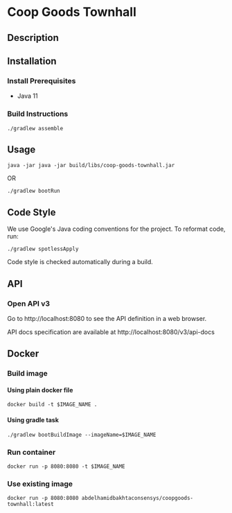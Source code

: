 # Coop Goods Townhall

## Description


## Installation

### Install Prerequisites

* Java 11

### Build Instructions

```shell script
./gradlew assemble
```

## Usage

```shell script
java -jar java -jar build/libs/coop-goods-townhall.jar
```

OR

```shell script
./gradlew bootRun
```

## Code Style

We use Google's Java coding conventions for the project. To reformat code, run: 

```shell script 
./gradlew spotlessApply
```

Code style is checked automatically during a build.

## API

### Open API v3

Go to http://localhost:8080 to see the API definition in a web browser.

API docs specification are available at http://localhost:8080/v3/api-docs

## Docker

### Build image

#### Using plain docker file
```shell script
docker build -t $IMAGE_NAME .
```

#### Using gradle task
```shell script
./gradlew bootBuildImage --imageName=$IMAGE_NAME
```

### Run container

```shell script
docker run -p 8080:8080 -t $IMAGE_NAME
```

### Use existing image

```shell script
docker run -p 8080:8080 abdelhamidbakhtaconsensys/coopgoods-townhall:latest
```